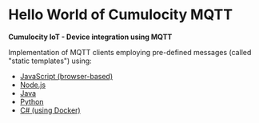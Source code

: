 # Hello World of Cumulocity MQTT

**Cumulocity IoT - Device integration using MQTT**

Implementation of MQTT clients employing pre-defined messages (called "static templates") using:

*   [JavaScript (browser-based)](JavaScript)
*   [Node.js](Nodejs)
*   [Java](Java)
*   [Python](Python)
*   [C# (using Docker)](dotnet)
